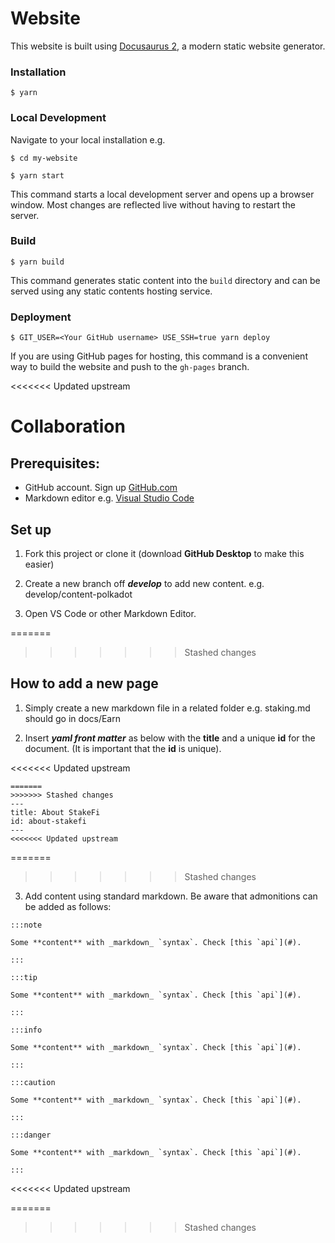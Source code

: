 # Website

This website is built using [Docusaurus 2](https://docusaurus.io/), a modern static website generator.

### Installation

```
$ yarn
```

### Local Development

Navigate to your local installation e.g.

```
$ cd my-website
```

```
$ yarn start
```

This command starts a local development server and opens up a browser window. Most changes are reflected live without having to restart the server.

### Build

```
$ yarn build
```

This command generates static content into the `build` directory and can be served using any static contents hosting service.

### Deployment

```
$ GIT_USER=<Your GitHub username> USE_SSH=true yarn deploy
```

If you are using GitHub pages for hosting, this command is a convenient way to build the website and push to the `gh-pages` branch.

<<<<<<< Updated upstream
# Collaboration

## Prerequisites:

* GitHub account. Sign up [GitHub.com](https://github.com/)
* Markdown editor e.g. [Visual Studio Code](https://code.visualstudio.com/download)

## Set up

1. Fork this project or clone it (download **GitHub Desktop** to make this easier)

2. Create a new branch off ***develop*** to add new content. e.g. develop/content-polkadot

3. Open VS Code or other Markdown Editor. 

=======
>>>>>>> Stashed changes
## How to add a new page

1. Simply create a new markdown file in a related folder e.g. staking.md should go in docs/Earn

2. Insert ***yaml front matter*** as below with the **title** and a unique **id** for the document. (It is important that the **id** is unique).

<<<<<<< Updated upstream
```
=======
>>>>>>> Stashed changes
---
title: About StakeFi
id: about-stakefi
---
<<<<<<< Updated upstream
```
=======
>>>>>>> Stashed changes

3. Add content using standard markdown. Be aware that admonitions can be added as follows:
```
:::note

Some **content** with _markdown_ `syntax`. Check [this `api`](#).

:::

:::tip

Some **content** with _markdown_ `syntax`. Check [this `api`](#).

:::

:::info

Some **content** with _markdown_ `syntax`. Check [this `api`](#).

:::

:::caution

Some **content** with _markdown_ `syntax`. Check [this `api`](#).

:::

:::danger

Some **content** with _markdown_ `syntax`. Check [this `api`](#).

:::
```
<<<<<<< Updated upstream

=======
>>>>>>> Stashed changes
